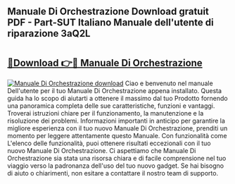 ## Manuale Di Orchestrazione Download gratuit PDF - Part-SUT Italiano Manuale dell'utente di riparazione 3aQ2L

# <h2><a href="http://dfeazbc.blite.top/?on=Manuale+Di+Orchestrazione">🔗Download 👉🔴 Manuale Di Orchestrazione</a></h2>

[![Manuale Di Orchestrazione download](https://i.imgur.com/lujVjoI.png)](http://dfeazbc.blite.top/?on=Manuale+Di+Orchestrazione)
Ciao e benvenuto nel manuale Dell'utente per il tuo Manuale Di Orchestrazione appena installato. Questa guida ha lo scopo di aiutarti a ottenere il massimo dal tuo Prodotto fornendo una panoramica completa delle sue caratteristiche, funzioni e vantaggi. Troverai istruzioni chiare per il funzionamento, la manutenzione e la risoluzione dei problemi. Informazioni importanti in anticipo per garantire la migliore esperienza con il tuo nuovo Manuale Di Orchestrazione, prenditi un momento per leggere attentamente questo Manuale. Con funzionalità come L'elenco delle funzionalità, puoi ottenere risultati eccezionali con il tuo nuovo Manuale Di Orchestrazione. Ci aspettiamo che Manuale Di Orchestrazione sia stata una risorsa chiara e di facile comprensione nel tuo viaggio verso la padronanza dell'uso del tuo nuovo gadget. Se hai bisogno di aiuto o chiarimenti, non esitare a contattare il nostro team di supporto.
